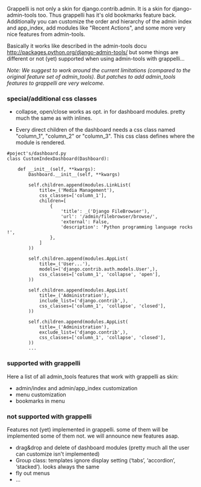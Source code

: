 Grappelli is not only a skin for django.contrib.admin. It is a skin for django-admin-tools too. Thus grappelli has it's old bookmarks feature back. Additionally you can customize the order and hierarchy of the admin index and app\_index, add modules like "Recent Actions", and some more very nice features from admin-tools.

Basically it works like described in the admin-tools docu http://packages.python.org/django-admin-tools/ but some things are different or not (yet) supported when using admin-tools with grappelli...

_Note: We suggest to work around the current limitations (compared to the original feature set of admin\_tools). But patches to add admin\_tools features to grappelli are very welcome._

### special/additional css classes ###

  * collapse, open/close works as opt. in for dashboard modules. pretty much the same as with inlines.

  * Every direct children of the dashboard needs a css class named "column\_1", "column\_2" or "column\_3". This css class defines where the module is rendered.

```
#poject's/dashboard.py
class CustomIndexDashboard(Dashboard):
    
    def __init__(self, **kwargs):
        Dashboard.__init__(self, **kwargs)
        
        self.children.append(modules.LinkList(
            title=_('Media Management'),
            css_classes=['column_1'],
            children=[
                {
                    'title': _('Django FileBrowser'),
                    'url': '/admin/filebrowser/browse/',
                    'external': False,
                    'description': 'Python programming language rocks !',
                },
            ]
        ))
        
        self.children.append(modules.AppList(
            title=_('User...'),
            models=('django.contrib.auth.models.User',),
            css_classes=['column_1', 'collapse', 'open'],
        ))
        
        self.children.append(modules.AppList(
            title=_('Administration'),
            include_list=('django.contrib',),
            css_classes=['column_1', 'collapse', 'closed'],
        ))
        
        self.children.append(modules.AppList(
            title=_('Administration'),
            exclude_list=('django.contrib',),
            css_classes=['column_1', 'collapse', 'closed'],
        ))
        ...
```


### supported with grappelli ###
Here a list of all admin\_tools features that work with grappelli as skin:

  * admin/index and admin/app\_index customization
  * menu customization
  * bookmarks in menu

### not supported with grappelli ###
Features not (yet) implemented in grappelli. some of them will be implemented some of them not. we will announce new features asap.

  * drag&drop and delete of dashboard modules (pretty much all the user can customize isn't implemented)
  * Group class: templates ignore display setting (‘tabs’, ‘accordion’, ‘stacked’). looks always the same
  * fly out menus
  * ...